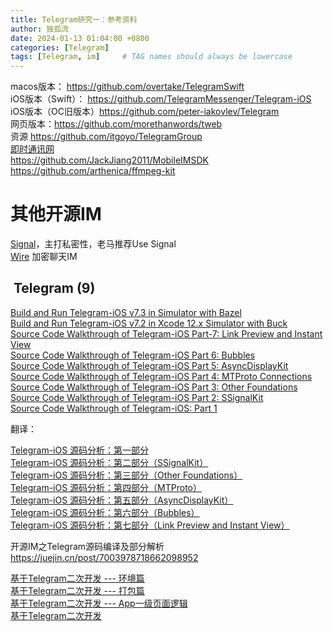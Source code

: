 ```yaml
---
title: Telegram研究一：参考资料
author: 独孤流
date: 2024-01-13 01:04:00 +0800
categories: [Telegram]
tags: [Telegram, im]     # TAG names should always be lowercase
---
```


macos版本： https://github.com/overtake/TelegramSwift  
iOS版本（Swift）： https://github.com/TelegramMessenger/Telegram-iOS  
iOS版本（OC旧版本）https://github.com/peter-iakovlev/Telegram  
网页版本：https://github.com/morethanwords/tweb  
资源 https://github.com/itgoyo/TelegramGroup  
[即时通讯网](http://www.52im.net/)  
https://github.com/JackJiang2011/MobileIMSDK  
https://github.com/arthenica/ffmpeg-kit  
# 其他开源IM  


[Signal](https://github.com/signalapp)，主打私密性，老马推荐Use Signal  
[Wire](https://github.com/wireapp) 加密聊天IM  


##  Telegram (9)

[Build and Run Telegram-iOS v7.3 in Simulator with Bazel](https://hubo.dev/2020-12-28-build-and-run-telegram-ios-v7-3-on-simulator-with-bazel/)  
[Build and Run Telegram-iOS v7.2 in Xcode 12.x Simulator with Buck](https://hubo.dev/2020-11-20-build-and-run-telegram-on-xcode-12-x-simulator/)  
[Source Code Walkthrough of Telegram-iOS Part-7: Link Preview and Instant View](https://hubo.dev/2020-07-12-source-code-walkthrough-of-telegram-ios-part-7/)  
[Source Code Walkthrough of Telegram-iOS Part 6: Bubbles](https://hubo.dev/2020-06-22-source-code-walkthrough-of-telegram-ios-part-6/)  
[Source Code Walkthrough of Telegram-iOS Part 5: AsyncDisplayKit](https://hubo.dev/2020-06-14-source-code-walkthrough-of-telegram-ios-part-5/)  
[Source Code Walkthrough of Telegram-iOS Part 4: MTProto Connections](https://hubo.dev/2020-06-05-source-code-walkthrough-of-telegram-ios-part-4/)  
[Source Code Walkthrough of Telegram-iOS Part 3: Other Foundations](https://hubo.dev/2020-05-15-source-code-walkthrough-of-telegram-ios-part-3/)  
[Source Code Walkthrough of Telegram-iOS Part 2: SSignalKit](https://hubo.dev/2020-05-11-source-code-walkthrough-of-telegram-ios-part-2/)  
[Source Code Walkthrough of Telegram-iOS: Part 1](https://hubo.dev/2020-05-07-source-code-walkthrough-of-telegram-ios-part-1/)  

翻译：

[Telegram-iOS 源码分析：第一部分](https://www.jianshu.com/p/dbe04ba77608)  
[Telegram-iOS 源码分析：第二部分（SSignalKit）](https://www.jianshu.com/p/887de98ae9f2)  
[Telegram-iOS 源码分析：第三部分（Other Foundations）](https://www.jianshu.com/p/da297e09eff8)  
[Telegram-iOS 源码分析：第四部分（MTProto）](https://www.jianshu.com/p/74fcaa647658)  
[Telegram-iOS 源码分析：第五部分（AsyncDisplayKit）](https://www.jianshu.com/p/a5bc6ef64adc)  
[Telegram-iOS 源码分析：第六部分（Bubbles）](https://www.jianshu.com/p/e38df9168d62)  
[Telegram-iOS 源码分析：第七部分（Link Preview and Instant View）](https://www.jianshu.com/p/39b04ae0f1c5)  


开源IM之Telegram源码编译及部分解析 https://juejin.cn/post/7003978718662098952  

[基于Telegram二次开发 --- 环境篇](https://www.jianshu.com/p/35726e4eb0da)  
[基于Telegram二次开发 --- 打包篇](https://www.jianshu.com/p/288964130e12)  
[基于Telegram二次开发 --- App一级页面逻辑](https://www.jianshu.com/p/09a630022514)  
[基于Telegram二次开发](https://www.jianshu.com/u/9cefd80976a2)  
